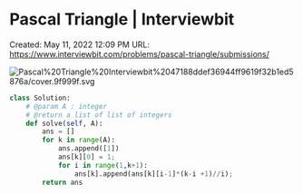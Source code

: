 # Pascal Triangle | Interviewbit

Created: May 11, 2022 12:09 PM
URL: https://www.interviewbit.com/problems/pascal-triangle/submissions/

![Pascal%20Triangle%20Interviewbit%2047188ddef36944ff9619f32b1ed5876a/cover.9f999f.svg](Pascal%20Triangle%20Interviewbit%2047188ddef36944ff9619f32b1ed5876a/cover.9f999f.svg)

```python
class Solution:
    # @param A : integer
    # @return a list of list of integers
    def solve(self, A):
        ans = []
        for k in range(A):
            ans.append([1])
            ans[k][0] = 1;
            for i in range(1,k+1):
                ans[k].append(ans[k][i-1]*(k-i +1)//i);
        return ans
```